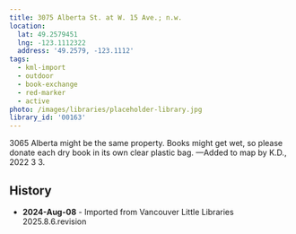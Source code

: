 ```yaml
---
title: 3075 Alberta St. at W. 15 Ave.; n.w.
location:
  lat: 49.2579451
  lng: -123.1112322
  address: '49.2579, -123.1112'
tags:
  - kml-import
  - outdoor
  - book-exchange
  - red-marker
  - active
photo: /images/libraries/placeholder-library.jpg
library_id: '00163'
---
```

3065 Alberta might be the same property.
Books might get wet, so please donate each dry book in its own clear plastic bag.
—Added to map by K.D., 2022 3 3. 

## History
- **2024-Aug-08** - Imported from Vancouver Little Libraries 2025.8.6.revision

